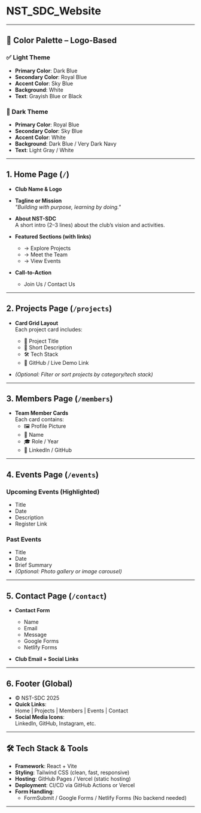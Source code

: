 # NST_SDC_Website

---

## 🎨 Color Palette – Logo-Based

### ✅ Light Theme
- **Primary Color**: Dark Blue
- **Secondary Color**: Royal Blue
- **Accent Color**: Sky Blue
- **Background**: White
- **Text**: Grayish Blue or Black

### 🌙 Dark Theme
- **Primary Color**: Royal Blue
- **Secondary Color**: Sky Blue
- **Accent Color**: White
- **Background**: Dark Blue / Very Dark Navy
- **Text**: Light Gray / White

---

## 1. Home Page (`/`)

- **Club Name & Logo**
- **Tagline or Mission**  
  _"Building with purpose, learning by doing."_

- **About NST-SDC**  
  A short intro (2–3 lines) about the club’s vision and activities.

- **Featured Sections (with links)**  
  - → Explore Projects  
  - → Meet the Team  
  - → View Events

- **Call-to-Action**  
  - Join Us / Contact Us

---

## 2. Projects Page (`/projects`)

- **Card Grid Layout**  
  Each project card includes:
  - 📌 Project Title  
  - 💬 Short Description  
  - 🛠 Tech Stack  
  - 🔗 GitHub / Live Demo Link

- _(Optional: Filter or sort projects by category/tech stack)_

---

## 3. Members Page (`/members`)

- **Team Member Cards**  
  Each card contains:
  - 🖼 Profile Picture  
  - 👤 Name  
  - 🎓 Role / Year  
  - 🔗 LinkedIn / GitHub

---

## 4. Events Page (`/events`)

### Upcoming Events (Highlighted)
- Title  
- Date  
- Description  
- Register Link

### Past Events
- Title  
- Date  
- Brief Summary  
- _(Optional: Photo gallery or image carousel)_

---

## 5. Contact Page (`/contact`)

- **Contact Form**
  - Name  
  - Email  
  - Message  
  - Google Forms
  - Netlify Forms

- **Club Email + Social Links**

---

## 6. Footer (Global)

- © NST-SDC 2025
- **Quick Links**:  
  Home | Projects | Members | Events | Contact
- **Social Media Icons**:  
  LinkedIn, GitHub, Instagram, etc.

---

## 🛠 Tech Stack & Tools

- **Framework**: React + Vite  
- **Styling**: Tailwind CSS (clean, fast, responsive)  
- **Hosting**: GitHub Pages / Vercel (static hosting)  
- **Deployment**: CI/CD via GitHub Actions or Vercel  
- **Form Handling**:  
  - FormSubmit / Google Forms / Netlify Forms (No backend needed)

---
